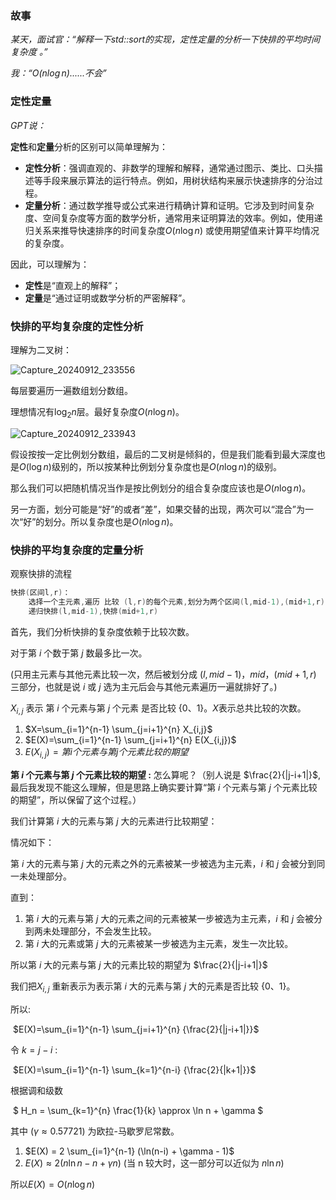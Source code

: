 ### 故事

*某天，面试官：“解释一下std::sort的实现，定性定量的分析一下快排的平均时间复杂度 。”*

*我：“$O(n \log n)$......不会”*

### 定性定量

*GPT说：*

**定性**和**定量**分析的区别可以简单理解为：

- **定性分析**：强调直观的、非数学的理解和解释，通常通过图示、类比、口头描述等手段来展示算法的运行特点。例如，用树状结构来展示快速排序的分治过程。
- **定量分析**：通过数学推导或公式来进行精确计算和证明。它涉及到时间复杂度、空间复杂度等方面的数学分析，通常用来证明算法的效率。例如，使用递归关系来推导快速排序的时间复杂度$O(n \log n)$ 或使用期望值来计算平均情况的复杂度。

因此，可以理解为：

- **定性**是“直观上的解释”；
- **定量**是“通过证明或数学分析的严密解释”。



### 快排的平均复杂度的定性分析

理解为二叉树：

![Capture_20240912_233556](C:\Users\33797\Downloads/Capture_20240912_233556.jpg)

每层要遍历一遍数组划分数组。

理想情况有$\log_2 n$层。最好复杂度$O(n\log n)$。

![Capture_20240912_233943](C:\Users\33797\Downloads/Capture_20240912_233943.jpg)

假设按按一定比例划分数组，最后的二叉树是倾斜的，但是我们能看到最大深度也是$O(\log n)$级别的，所以按某种比例划分复杂度也是$O(n\log n)$的级别。

那么我们可以把随机情况当作是按比例划分的组合复杂度应该也是$O(n\log n)$。



另一方面，划分可能是“好”的或者“差”，如果交替的出现，两次可以“混合”为一次“好”的划分。所以复杂度也是$O(n\log n)$。



### 快排的平均复杂度的定量分析

观察快排的流程

```cpp
快排(区间l,r)：
    选择一个主元素,遍历 比较 (l,r)的每个元素,划分为两个区间(l,mid-1),(mid+1,r)
    递归快排(l,mid-1),快排(mid+1,r)
```

首先，我们分析快排的复杂度依赖于比较次数。

对于第 $i$ 个数于第 $j$ 数最多比一次。

(只用主元素与其他元素比较一次，然后被划分成 $(l,mid-1)，mid， (mid+1,r)$ 三部分，也就是说 $i$ 或 $j$ 选为主元后会与其他元素遍历一遍就排好了。)

$X_{i,j}$ 表示 第 $i$ 个元素与第 $j$ 个元素 是否比较 {0、1}。$X$表示总共比较的次数。

1. $X=\sum_{i=1}^{n-1} \sum_{j=i+1}^{n} X_{i,j}$
2. $E(X)=\sum_{i=1}^{n-1} \sum_{j=i+1}^{n} E(X_{i,j})$
3. $E(X_{i,j})=第i个元素与第j个元素比较的期望$

**第 $i$ 个元素与第 $j$ 个元素比较的期望 :**  怎么算呢？（别人说是  $\frac{2}{|j-i+1|}$,最后我发现不能这么理解，但是思路上确实要计算“第 $i$ 个元素与第 $j$ 个元素比较的期望”，所以保留了这个过程。）

我们计算第 $i$ 大的元素与第 $j$ 大的元素进行比较期望：

情况如下： 

第 $i$ 大的元素与第 $j$ 大的元素之外的元素被某一步被选为主元素，$i$  和 $j$ 会被分到同一未处理部分。

直到：

1. 第 $i$ 大的元素与第 $j$ 大的元素之间的元素被某一步被选为主元素，$i$  和 $j$ 会被分到两未处理部分，不会发生比较。
2. 第 $i$ 大的元素或第 $j$ 大的元素被某一步被选为主元素，发生一次比较。

所以第 $i$ 大的元素与第 $j$ 大的元素比较的期望为 $\frac{2}{|j-i+1|}$

我们把$X_{i,j}$ 重新表示为表示第 $i$ 大的元素与第 $j$ 大的元素是否比较 {0、1}。

所以:

​	$E(X)=\sum_{i=1}^{n-1} \sum_{j=i+1}^{n} {\frac{2}{|j-i+1|}}$

令 $k=j-i$ :

​	$E(X)=\sum_{i=1}^{n-1} \sum_{k=1}^{n-i} {\frac{2}{|k+1|}}$

根据调和级数

​	$ H_n = \sum_{k=1}^{n} \frac{1}{k} \approx \ln n + \gamma $

其中 $( \gamma \approx 0.57721 )$ 为欧拉-马歇罗尼常数。

1.  $E(X) = 2 \sum_{i=1}^{n-1} (\ln(n-i) + \gamma - 1)$
2. $E(X) \approx 2(n \ln n - n + \gamma n)$                           (当 n 较大时，这一部分可以近似为 $n \ln n$)

所以$E(X) = O(n\log n)$